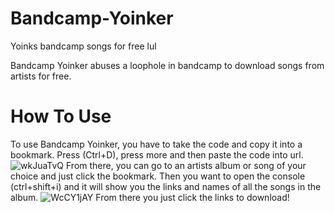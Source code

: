# Bandcamp-Yoinker
Yoinks bandcamp songs for free lul

Bandcamp Yoinker abuses a loophole in bandcamp to download songs from artists for free.

# How To Use
To use Bandcamp Yoinker, you have to take the code and copy it into a bookmark.
Press (Ctrl+D), press more and then paste the code into url.
![wkJuaTvQ](https://user-images.githubusercontent.com/68979871/143673265-e68530e4-dfa4-4091-ae1f-82fcc37010eb.png)
From there, you can go to an artists album or song of your choice and just click the bookmark. Then you want to open the console (ctrl+shift+i) and it will show you the links and names of all the songs in the album.
![WcCY1jAY](https://user-images.githubusercontent.com/68979871/143673304-5e5c01bc-8e22-4297-98c3-ebd582ff7bcb.png)
From there you just click the links to download!
